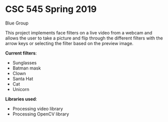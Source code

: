 # CSC 545 Spring 2019
Blue Group

This project implements face filters on a live video from a webcam and allows the user to take a picture and flip through the different filters with the arrow keys or selecting the filter based on the preview image.

**Current filters**:
* Sunglasses
* Batman mask
* Clown
* Santa Hat
* Cat
* Unicorn

**Libraries used**: 
* Processing video library
* Processing OpenCV library
